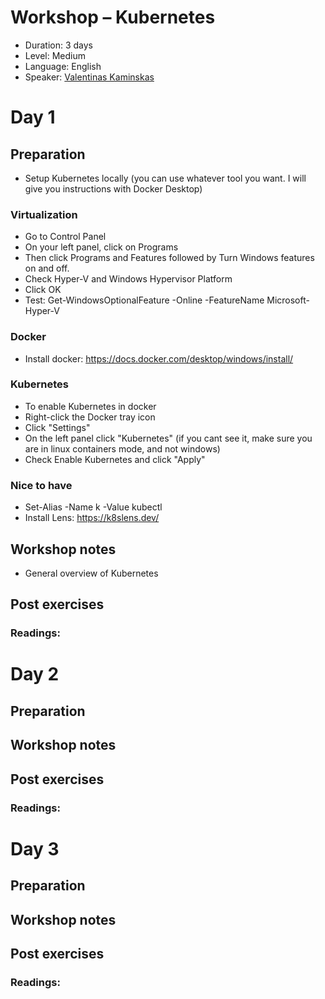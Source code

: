 # Workshop – Kubernetes
* Duration: 3 days
* Level: Medium
* Language: English
* Speaker: [Valentinas Kaminskas](https://github.com/valentk777)

# Day 1

## Preparation
* Setup Kubernetes locally (you can use whatever tool you want. I will give you instructions with Docker Desktop)
### Virtualization
* Go to Control Panel
* On your left panel, click on Programs
* Then click Programs and Features followed by Turn Windows features on
and off.
* Check Hyper-V and Windows Hypervisor Platform
* Click OK
* Test: Get-WindowsOptionalFeature -Online -FeatureName Microsoft-Hyper-V

### Docker
* Install docker: https://docs.docker.com/desktop/windows/install/

### Kubernetes
* To enable Kubernetes in docker
* Right-click the Docker tray icon
* Click "Settings"
* On the left panel click "Kubernetes" (if you cant see it, make sure you are in linux containers mode, and
not windows)
* Check Enable Kubernetes and click "Apply"

### Nice to have
* Set-Alias -Name k -Value kubectl
* Install Lens: https://k8slens.dev/

## Workshop notes
* General overview of Kubernetes




## Post exercises


### Readings:


# Day 2

## Preparation


## Workshop notes


## Post exercises


### Readings:



# Day 3

## Preparation


## Workshop notes


## Post exercises


### Readings:
